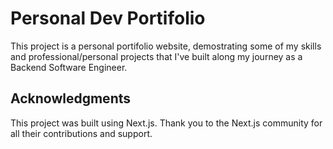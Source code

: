 # Personal Dev Portifolio

This project is a personal portifolio website, demostrating some of my skills and professional/personal projects that I've built along my journey as a Backend Software Engineer.

## Acknowledgments

This project was built using Next.js. Thank you to the Next.js community for all their contributions and support.
